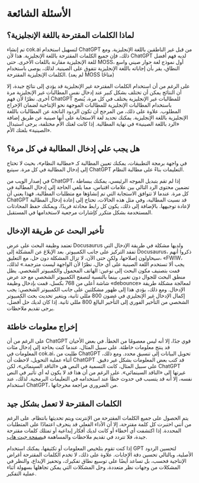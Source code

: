 # الأسئلة الشائعة

## لماذا الكلمات المقترحة باللغة الإنجليزية؟

تم إنشاء cok.ai لتسهيل استخدام ChatGPT من قبل غير الناطقين باللغة الإنجليزية. ومع ذلك، فإن جميع الكلمات المقترحة باللغة الإنجليزية. هذا لأن ChatGPT لديه فهم أفضل للغة الإنجليزية مقارنة باللغات الأخرى. حتى MOSS، أول نموذج لغة حوار صيني واسع النطاق، يقر بأن إجاباته باللغة الإنجليزية تتفوق على الصينية. لذلك، يوصى باستخدام الكلمات الإنجليزية المقترحة. (لم يعد MOSS متاحًا)

على الرغم من أن استخدام الكلمات المقترحة غير الإنجليزية قد يؤدي إلى نتائج جيدة، إلا أن النتائج يمكن أن تختلف بشكل كبير عند إدخال نفس المطالبات غير الإنجليزية مرة أخرى. نظرًا لأن فهم ChatGPT للمطالبات غير الإنجليزية يختلف في كل مرة، يُنصح باستخدام المطالبات الإنجليزية للمطالبات الموجهة نحو الإنتاجية لضمان الإخراج المطلوب. علاوة على ذلك، من المرجح أن تكون الردود الناتجة عن المطالبات باللغة الإنجليزية باللغة الإنجليزية. يمكنك تحديد لغة الاستجابة على أنها صينية عن طريق إضافة «الرد باللغة الصينية» في نهاية المطالبة. إذا كانت لغتك الأم مختلفة، يرجى استبدال «الصينية» بلغتك الأم.

## هل يجب علي إدخال المطالبة في كل مرة؟

في واجهة برمجة التطبيقات، يمكنك تعيين المطالبة كـ «مطالبة النظام»، بحيث لا تحتاج إلى إدخال المطالبة في كل مرة. سيتبع ChatGPT التعليمات بناءً على مطالبة النظام.

في إصدار الويب من ChatGPT، إذا لم تقم بتبديل الموجه الرئيسي، يمكنك ببساطة تضمين محتوى الرد التالي بين علامات اقتباس، مما يلغي الحاجة إلى إدخال المطالبة في كل مرة. عندما لا تتوافق الاستجابة التي تم إنشاؤها مع متطلبات المطالبة، فهذا يعني أن ChatGPT قد نسيت المطالبة، وفي مثل هذه الحالات، تحتاج إلى إعادة إدخال المطالبة لإعادة توجيهها. بالإضافة إلى ذلك، يكون كل رابط محادثة فريدًا، ويمكنك حفظ المحادثات المستخدمة بشكل متكرر كإشارات مرجعية لاستخدامها في المستقبل.

## تأخير البحث عن طريقة الإدخال

تعتمد وظيفة البحث على عرض Docusaurus ولديها مشكلة في طريقة الإدخال التي تفقد التركيز على جانب الكمبيوتر. بعد الإبلاغ عن المشكلة إلى Docusaurus، ذكروا أنهم سيحاولون إصلاحها، ولكن حتى الآن، لا تزال المشكلة دون حل، مع التعليق، «FWIW، يجب ألا تستخدم اللغة الصينية على أي حال، نظرًا لأن الواجهة ليست مترجمة.» لذلك، قمت بتصنيف مكون البحث إلى نوعين: الهاتف المحمول والكمبيوتر الشخصي. يظل منطق البحث للجوال دون تغيير، بينما بالنسبة لتصفح الكمبيوتر الشخصي مع حد عرض شاشة أعلى من 768 بكسل، قمت بإدخال وظيفة «debounce» لمعالجة مشكلة طريقة الإدخال. ومع ذلك، يؤدي هذا إلى ظهور مشكلتين على جانب الكمبيوتر الشخصي: يجب إكمال الإدخال غير الإنجليزي في غضون 800 مللي ثانية، ويتغير تحديث بحث الكمبيوتر الشخصي من التأخير الفوري إلى التأخير البالغ 800 مللي ثانية. إذا كان لديك حل أفضل، يرجى تقديم ملاحظات.

## إخراج معلومات خاطئة

على الرغم من أن ChatGPT قوي جدًا، إلا أنه ليس معصومًا من الخطأ. في بعض الأحيان قد ينتج معلومات خاطئة. على سبيل المثال، عندما كنت بحاجة إلى إدخال مئات المعلومات في cok.ai، طلبت من ChatGPT تحويل البيانات إلى تنسيق محدد. ومع ذلك، أثناء عملية التحويل، لاحظت أن ChatGPT قد كتب بعض المعلومات بشكل غير دقيق. على سبيل المثال، كانت التسمية في النص هي «الناقد السينمائي»، لكن ChatGPT غيرتها إلى «الناقد السينمائي». على الرغم من أن هذا قد لا يكون له أي تأثير في النص نفسه، إلا أنه قد يتسبب في حدوث خطأ عند استخدامه في التعليمات البرمجية. لذلك، عند استخدام ChatGPT، من الضروري مراجعة مخرجاتها.

## الكلمات المقترحة لا تعمل بشكل جيد

يتم الحصول على جميع الكلمات المقترحة من الإنترنت ويتم تحديثها بانتظام. على الرغم من أنني اختبرت كل كلمة مقترحة، إلا أن الأداء الفعلي قد ينحرف اعتمادًا على المتطلبات المحددة. إذا اكتشفت أي أخطاء أو كانت لديك أفكار إبداعية أو تمتلك كلمات مقترحة جيدة، فلا تتردد في تقديم ملاحظات والمساهمة في[صفحة جيت هاب](https://github.com/privacyrepo/cok.ai/discussions/11).

إذا كنت تقوم بتلخيص المعلومات أو تكثيفها، يمكنك استخدام GPT لتحسين الردود الأصلية، وبالتالي تحسين دقة الإجابات. علاوة على ذلك، لا تخدم الكلمات المقترحة أغراض الإنتاجية فحسب، بل تساعد أيضًا على توسيع نطاق تفكيرك، وتحفيز الإبداع، والنظر في المشكلات من وجهات نظر متعددة، وحل المشكلات التي يمكن تجاهلها بسهولة أثناء عملية التفكير.
